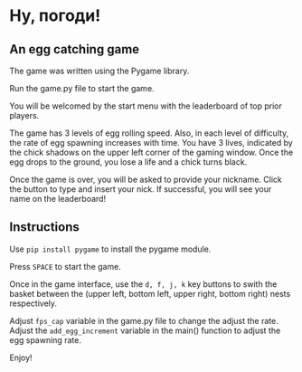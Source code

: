 # Ну, погоди!

## An egg catching game

The game was written using the Pygame library.

Run the game.py file to start the game.

You will be welcomed by the start menu with the leaderboard of top prior players.

The game has 3 levels of egg rolling speed. Also, in each level of difficulty, the rate of egg spawning increases with time.
You have 3 lives, indicated by the chick shadows on the upper left corner of the gaming window. Once the egg drops to the ground, you lose a life and a chick turns black. 

Once the game is over, you will be asked to provide your nickname. Click the button to type and insert your nick. If successful, you will see your name on the leaderboard!

## Instructions
Use `pip install pygame` to install the pygame module.

Press `SPACE` to start the game.

Once in the game interface, use the `d, f, j, k` key buttons to swith the basket between the (upper left, bottom left, upper right, bottom right) nests respectively.

Adjust `fps_cap` variable in the game.py file to change the adjust the rate.
Adjust the `add_egg_increment` variable in the main() function to adjust the egg spawning rate.


Enjoy!
